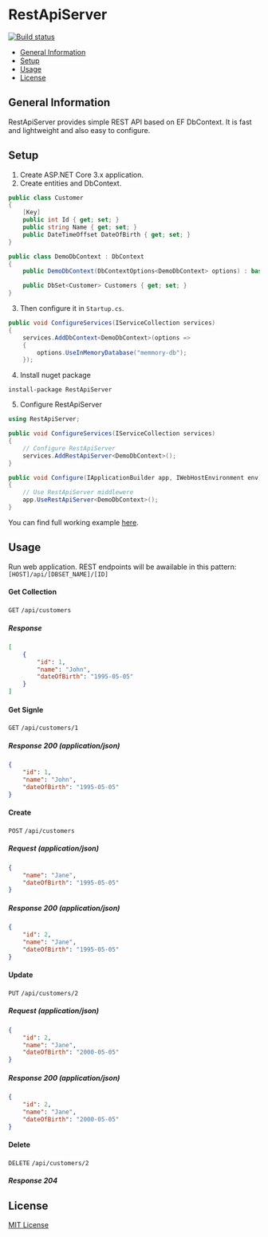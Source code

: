 # RestApiServer
[![Build status](https://ci.appveyor.com/api/projects/status/uwt8yymsd9gcv8rt/branch/master?svg=true)](https://ci.appveyor.com/project/arkoc/restapiserver/branch/master)

+ [General Information](#general-information)
+ [Setup](#setup)
+ [Usage](#usage)
+ [License](#license)

## General Information
RestApiServer provides simple REST API based on EF DbContext. It is fast and lightweight and also easy to configure.

## Setup
1. Create ASP.NET Core 3.x application.
2. Create entities and DbContext.
```c#
public class Customer
{
    [Key]
    public int Id { get; set; }
    public string Name { get; set; }
    public DateTimeOffset DateOfBirth { get; set; }
}

public class DemoDbContext : DbContext
{
    public DemoDbContext(DbContextOptions<DemoDbContext> options) : base(options){}

    public DbSet<Customer> Customers { get; set; }
}
```
3. Then configure it in `Startup.cs`.

```c#
public void ConfigureServices(IServiceCollection services)
{
    services.AddDbContext<DemoDbContext>(options =>
    {
        options.UseInMemoryDatabase("memmory-db");
    });
```

4. Install nuget package 
```
install-package RestApiServer
```

5. Configure RestApiServer
```c#
using RestApiServer;
```

```c#
public void ConfigureServices(IServiceCollection services)
{
    // Configure RestApiServer
    services.AddRestApiServer<DemoDbContext>();
}

public void Configure(IApplicationBuilder app, IWebHostEnvironment env)
{
    // Use RestApiServer middlewere
    app.UseRestApiServer<DemoDbContext>();
}
```

You can find full working example [here](https://github.com/Coderantine/RestApiServer/tree/master/src/RestApiServer.Demo).

## Usage
Run web application. REST endpoints will be awailable in this pattern:
`[HOST]/api/[DBSET_NAME]/[ID]`

#### Get Collection
`GET` `/api/customers`

##### Response  
```json
[
    {
        "id": 1,
        "name": "John",
        "dateOfBirth": "1995-05-05"
    }
]
```

#### Get Signle
`GET` `/api/customers/1`

##### Response 200 (application/json)
```json
{
    "id": 1,
    "name": "John",
    "dateOfBirth": "1995-05-05"
}
```

#### Create
`POST` `/api/customers`

##### Request (application/json)
```json
{
    "name": "Jane",
    "dateOfBirth": "1995-05-05"
}
```

##### Response 200 (application/json)
```json
{
    "id": 2,
    "name": "Jane",
    "dateOfBirth": "1995-05-05"
}
```

#### Update
`PUT` `/api/customers/2`

##### Request (application/json)
```json
{
    "id": 2,
    "name": "Jane",
    "dateOfBirth": "2000-05-05"
}
```

##### Response 200 (application/json)
```json
{
    "id": 2,
    "name": "Jane",
    "dateOfBirth": "2000-05-05"
}
```

#### Delete
`DELETE` `/api/customers/2`

##### Response 204

## License
[MIT License](https://github.com/Coderantine/RestApiServer/blob/master/LICENSE)
